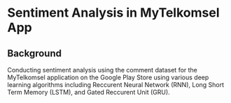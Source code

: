 # Sentiment Analysis in MyTelkomsel App

## Background

Conducting sentiment analysis using the comment dataset for the MyTelkomsel application
on the Google Play Store using various deep learning algorithms including Reccurent Neural Network (RNN),
Long Short Term Memory (LSTM), and Gated Reccurent Unit (GRU).




